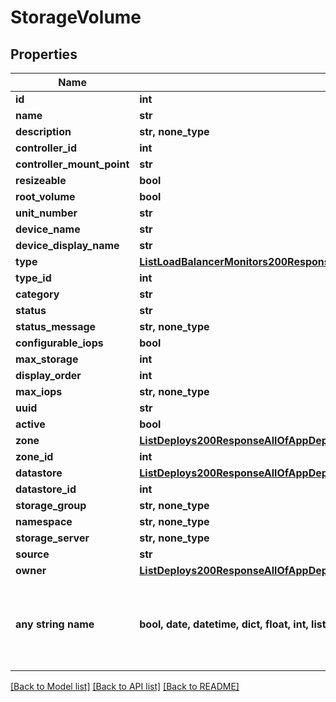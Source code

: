 # StorageVolume


## Properties
Name | Type | Description | Notes
------------ | ------------- | ------------- | -------------
**id** | **int** |  | [optional] 
**name** | **str** |  | [optional] 
**description** | **str, none_type** |  | [optional] 
**controller_id** | **int** |  | [optional] 
**controller_mount_point** | **str** |  | [optional] 
**resizeable** | **bool** |  | [optional] 
**root_volume** | **bool** |  | [optional] 
**unit_number** | **str** |  | [optional] 
**device_name** | **str** |  | [optional] 
**device_display_name** | **str** |  | [optional] 
**type** | [**ListLoadBalancerMonitors200ResponseAllOfLoadBalancerMonitorsInnerLoadBalancerType**](ListLoadBalancerMonitors200ResponseAllOfLoadBalancerMonitorsInnerLoadBalancerType.md) |  | [optional] 
**type_id** | **int** |  | [optional] 
**category** | **str** |  | [optional] 
**status** | **str** |  | [optional] 
**status_message** | **str, none_type** |  | [optional] 
**configurable_iops** | **bool** |  | [optional] 
**max_storage** | **int** |  | [optional] 
**display_order** | **int** |  | [optional] 
**max_iops** | **str, none_type** |  | [optional] 
**uuid** | **str** |  | [optional] 
**active** | **bool** |  | [optional] 
**zone** | [**ListDeploys200ResponseAllOfAppDeploysInnerInstance**](ListDeploys200ResponseAllOfAppDeploysInnerInstance.md) |  | [optional] 
**zone_id** | **int** |  | [optional] 
**datastore** | [**ListDeploys200ResponseAllOfAppDeploysInnerInstance**](ListDeploys200ResponseAllOfAppDeploysInnerInstance.md) |  | [optional] 
**datastore_id** | **int** |  | [optional] 
**storage_group** | **str, none_type** |  | [optional] 
**namespace** | **str, none_type** |  | [optional] 
**storage_server** | **str, none_type** |  | [optional] 
**source** | **str** |  | [optional] 
**owner** | [**ListDeploys200ResponseAllOfAppDeploysInnerInstance**](ListDeploys200ResponseAllOfAppDeploysInnerInstance.md) |  | [optional] 
**any string name** | **bool, date, datetime, dict, float, int, list, str, none_type** | any string name can be used but the value must be the correct type | [optional]

[[Back to Model list]](../README.md#documentation-for-models) [[Back to API list]](../README.md#documentation-for-api-endpoints) [[Back to README]](../README.md)


